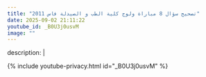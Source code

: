 ```yaml
---
title: "تصحيح سؤال 8 مباراة ولوج كلية الطب و الصيدلة فاس 2011"
date: 2025-09-02 21:11:22 
youtube_id: _B0U3j0usvM
image: ""
---
```

description: |
  
{% include youtube-privacy.html id="_B0U3j0usvM" %}

